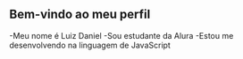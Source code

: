 ## Bem-vindo ao meu perfil

-Meu nome é Luiz Daniel
-Sou estudante da Alura
-Estou me desenvolvendo na linguagem de JavaScript
